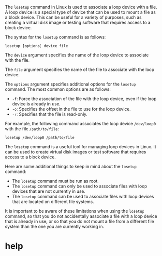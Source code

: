 The `losetup` command in Linux is used to associate a loop device with a file. A loop device is a special type of device that can be used to mount a file as a block device. This can be useful for a variety of purposes, such as creating a virtual disk image or testing software that requires access to a block device.

The syntax for the `losetup` command is as follows:

```
losetup [options] device file
```

The `device` argument specifies the name of the loop device to associate with the file.

The `file` argument specifies the name of the file to associate with the loop device.

The `options` argument specifies additional options for the `losetup` command. The most common options are as follows:

* `-f`: Force the association of the file with the loop device, even if the loop device is already in use.
* `-o`: Specifies the offset in the file to use for the loop device.
* `-r`: Specifies that the file is read-only.

For example, the following command associates the loop device `/dev/loop0` with the file `/path/to/file`:

```
losetup /dev/loop0 /path/to/file
```

The `losetup` command is a useful tool for managing loop devices in Linux. It can be used to create virtual disk images or test software that requires access to a block device.

Here are some additional things to keep in mind about the `losetup` command:

* The `losetup` command must be run as root.
* The `losetup` command can only be used to associate files with loop devices that are not currently in use.
* The `losetup` command can be used to associate files with loop devices that are located on different file systems.

It is important to be aware of these limitations when using the `losetup` command, so that you do not accidentally associate a file with a loop device that is already in use, or so that you do not mount a file from a different file system than the one you are currently working in.




# help 

```

```
